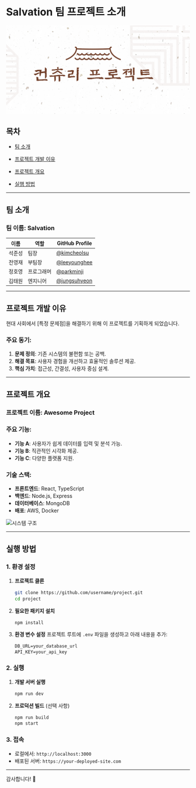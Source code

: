 # Salvation 팀 프로젝트 소개
 
![LoGo](https://github.com/gerrard8888/rfrf/blob/main/ss.png?raw=true)


## 목차
- [팀 소개](#팀-소개)
  
- [프로젝트 개발 이유](#프로젝트-개발-이유)

- [프로젝트 개요](#프로젝트-개요)

- [실행 방법](#실행-방법)

---

## 팀 소개

### 팀 이름: **Salvation**

| 이름          | 역할           | GitHub Profile                                   |
|---------------|----------------|-------------------------------------------------|
| 석준성       | 팀장           | [@kimcheolsu](https://github.com/kimcheolsu)   |
| 전영재       | 부팀장         | [@leeyounghee](https://github.com/gerrard8888) |
| 정호영       | 프로그래머     | [@parkminji](https://github.com/hoaeng/Salvation)     |
| 김태원       | 엔지니어       | [@jungsuhyeon](https://github.com/cronak2355) |

---

## 프로젝트 개발 이유

현대 사회에서 [특정 문제점]을 해결하기 위해 이 프로젝트를 기획하게 되었습니다. 

### 주요 동기:
1. **문제 정의**: 기존 시스템의 불편함 또는 공백.
2. **해결 목표**: 사용자 경험을 개선하고 효율적인 솔루션 제공.
3. **핵심 가치**: 접근성, 간결성, 사용자 중심 설계.

---

## 프로젝트 개요

### 프로젝트 이름: **Awesome Project**

### 주요 기능:
- **기능 A**: 사용자가 쉽게 데이터를 입력 및 분석 가능.
- **기능 B**: 직관적인 시각화 제공.
- **기능 C**: 다양한 플랫폼 지원.

### 기술 스택:
- **프론트엔드**: React, TypeScript
- **백엔드**: Node.js, Express
- **데이터베이스**: MongoDB
- **배포**: AWS, Docker

![시스템 구조](https://via.placeholder.com/800x400)

---

## 실행 방법

### 1. 환경 설정
1. **프로젝트 클론**
   ```bash
   git clone https://github.com/username/project.git
   cd project
   ```

2. **필요한 패키지 설치**
   ```bash
   npm install
   ```

3. **환경 변수 설정**
   프로젝트 루트에 `.env` 파일을 생성하고 아래 내용을 추가:
   ```env
   DB_URL=your_database_url
   API_KEY=your_api_key
   ```

### 2. 실행
1. **개발 서버 실행**
   ```bash
   npm run dev
   ```

2. **프로덕션 빌드** (선택 사항)
   ```bash
   npm run build
   npm start
   ```

### 3. 접속
   - 로컬에서: `http://localhost:3000`
   - 배포된 서버: `https://your-deployed-site.com`
---

감사합니다! 🙌
